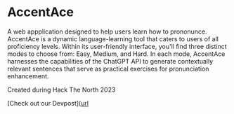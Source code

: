# AccentAce
A web appplication designed to help users learn how to prononunce.
AccentAce is a dynamic language-learning tool that caters to users of all proficiency levels. 
Within its user-friendly interface, you'll find three distinct modes to choose from: Easy, Medium, and Hard. 
In each mode, AccentAce harnesses the capabilities of the ChatGPT API to generate contextually relevant sentences that serve as practical exercises for pronunciation enhancement.

Created during Hack The North 2023

[Check out our Devpost]([url](https://devpost.com/software/pronunciationgo)
